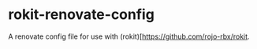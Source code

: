 # rokit-renovate-config
A renovate config file for use with (rokit)[https://github.com/rojo-rbx/rokit.
